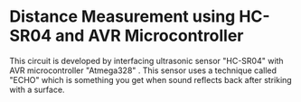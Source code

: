 # Distance Measurement using HC-SR04 and AVR Microcontroller
  This circuit is developed by interfacing ultrasonic sensor "HC-SR04" with AVR microcontroller "Atmega328" . This sensor uses a technique called "ECHO" which is something you get when sound reflects back after striking with a surface.
